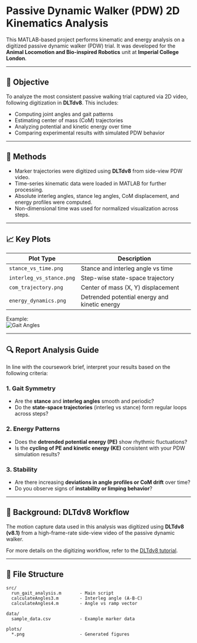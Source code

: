 # Passive Dynamic Walker (PDW) 2D Kinematics Analysis

This MATLAB-based project performs kinematic and energy analysis on a digitized passive dynamic walker (PDW) trial. It was developed for the **Animal Locomotion and Bio-inspired Robotics** unit at **Imperial College London**.

---

## 🎯 Objective

To analyze the most consistent passive walking trial captured via 2D video, following digitization in **DLTdv8**. This includes:

- Computing joint angles and gait patterns
- Estimating center of mass (CoM) trajectories
- Analyzing potential and kinetic energy over time
- Comparing experimental results with simulated PDW behavior

---

## 🧪 Methods

- Marker trajectories were digitized using **DLTdv8** from side-view PDW video.
- Time-series kinematic data were loaded in MATLAB for further processing.
- Absolute interleg angles, stance leg angles, CoM displacement, and energy profiles were computed.
- Non-dimensional time was used for normalized visualization across steps.

---

## 📈 Key Plots

| Plot Type | Description |
|-----------|-------------|
| `stance_vs_time.png` | Stance and interleg angle vs time |
| `interleg_vs_stance.png` | Step-wise state-space trajectory |
| `com_trajectory.png` | Center of mass (X, Y) displacement |
| `energy_dynamics.png` | Detrended potential energy and kinetic energy |

Example:  
![Gait Angles](plots/stance_vs_time.png)

---
## 🔍 Report Analysis Guide

In line with the coursework brief, interpret your results based on the following criteria:

### 1. Gait Symmetry
- Are the **stance** and **interleg angles** smooth and periodic?
- Do the **state-space trajectories** (interleg vs stance) form regular loops across steps?

### 2. Energy Patterns
- Does the **detrended potential energy (PE)** show rhythmic fluctuations?
- Is the **cycling of PE and kinetic energy (KE)** consistent with your PDW simulation results?

### 3. Stability
- Are there increasing **deviations in angle profiles or CoM drift** over time?
- Do you observe signs of **instability or limping behavior**?

---

## 🧠 Background: DLTdv8 Workflow

The motion capture data used in this analysis was digitized using **DLTdv8 (v8.1)** from a high-frame-rate side-view video of the passive dynamic walker.

For more details on the digitizing workflow, refer to the [DLTdv8 tutorial](http://biomech.web.unc.edu/dltdv8_manual/#trackingTutorial).

---

## 📂 File Structure

```text
src/
  run_gait_analysis.m       - Main script
  calculateAngles3.m        - Interleg angle (A-B-C)
  calculateAngles4.m        - Angle vs ramp vector

data/
  sample_data.csv           - Example marker data

plots/
  *.png                     - Generated figures
